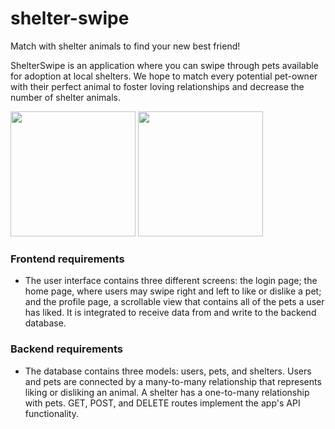 # shelter-swipe

Match with shelter animals to find your new best friend!

ShelterSwipe is an application where you can swipe through pets available for adoption at local shelters. We hope to match every potential pet-owner with their perfect animal to foster loving relationships and decrease the number of shelter animals.


<img src="https://github.com/ronaldleung1/shelter-swipe/blob/main/home_view.jpeg?raw=true" width="200" /> <img src="https://github.com/ronaldleung1/shelter-swipe/blob/main/profile_view.jpeg?raw=true" width="200" />

### Frontend requirements
- The user interface contains three different screens: the login page; the home page, where users may swipe right and left to like or dislike a pet; and the profile page, a scrollable view that contains all of the pets a user has liked. It is integrated to receive data from and write to the backend database.
### Backend requirements
- The database contains three models: users, pets, and shelters. Users and pets are connected by a many-to-many relationship that represents liking or disliking an animal. A shelter has a one-to-many relationship with pets. GET, POST, and DELETE routes implement the app's API functionality.
